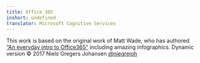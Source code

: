 ```yaml
---
title: Office 365
inshort: undefined
translator: Microsoft Cognitive Services
---
```



This work is based on the original work of Matt Wade, who has authored [“An everyday intro to Office365"](http://icansharepoint.com/an-everyday-intro-to-office-365/) including amazing infographics. Dynamic version © 2017 Niels Gregers Johansen [@niegrejoh](https://twitter.com/niegrejoh)

